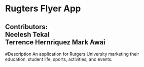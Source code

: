 Rugters Flyer App
========
Contributors:   
Neelesh Tekal    
Terrence Hernriquez
Mark Awai   
--------
#Description
An application for Rutgers University marketing their education, student life, sports, activities, and events.
